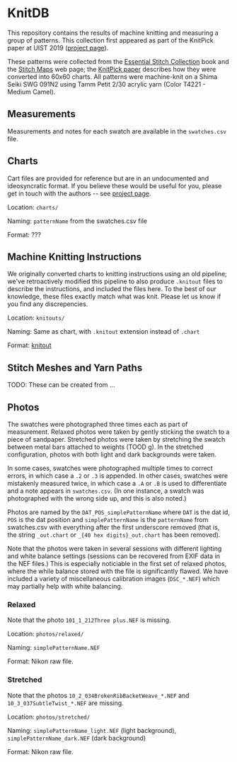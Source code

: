 # KnitDB

This repository contains the results of machine knitting and measuring a group of patterns.
This collection first appeared as part of the KnitPick paper at UIST 2019 ([project page](https://textiles-lab.github.io/publications/2019-knitpick/)).

These patterns were collected from the [Essential Stitch Collection](https://lccn.loc.gov/2009047907) book and the [Stitch Maps](https://stitch-maps.com/) web page; the [KnitPick paper](https://textiles-lab.github.io/publications/2019-knitpick/) describes how they were converted into 60x60 charts.
All patterns were machine-knit on a Shima Seiki SWG 091N2 using Tamm Petit 2/30 acrylic yarn (Color T4221 - Medium Camel).

## Measurements
Measurements and notes for each swatch are available in the ```swatches.csv``` file.

## Charts
Cart files are provided for reference but are in an undocumented and ideosyncratic format.
If you believe these would be useful for you, please get in touch with the authors -- see [project page](https://textiles-lab.github.io/projects/knitdb/).

Location: ```charts/```

Naming: ```patternName``` from the swatches.csv file

Format: ???

## Machine Knitting Instructions
We originally converted charts to knitting instructions using an old pipeline; we've retroactively modified this pipeline to also produce ```.knitout``` files to describe the instructions, and included the files here.
To the best of our knowledge, these files exactly match what was knit. Please let us know if you find any discrepencies.

Location: ```knitouts/```

Naming: Same as chart, with ```.knitout``` extension instead of ```.chart```

Format: [knitout](https://github.com/textiles-lab/knitout)

## Stitch Meshes and Yarn Paths
TODO: These can be created from ...


## Photos
The swatches were photographed three times each as part of measurement.
Relaxed photos were taken by gently sticking the swatch to a piece of sandpaper.
Stretched photos were taken by stretching the swatch between metal bars attached to weights (TOOD g).
In the stretched configuration, photos with both light and dark backgrounds were taken.

In some cases, swatches were photographed multiple times to correct errors, in which case a ```.2``` or ```.3``` is appended.
In other cases, swatches were mistakenly measured twice, in which case a ```.A``` or ```.B``` is used to differentiate and a note appears in ```swatches.csv```.
(In one instance, a swatch was photographed with the wrong side up, and this is also noted.)

Photos are named by the ```DAT_POS_simplePatternName``` where ```DAT``` is the dat id, ```POS``` is the dat position and ```simplePatternName``` is the ```patternName``` from swatches.csv with everything after the first underscore removed (that is, the string ```_out.chart``` or ```_{40 hex digits}_out.chart``` has been removed).

Note that the photos were taken in several sessions with different lighting and white balance settings (sessions can be recovered from EXIF data in the NEF files.)
This is especially noticiable in the first set of relaxed photos, where the while balance stored with the file is significantly flawed.
We have included a variety of miscellaneous calibration images (```DSC_*.NEF```) which may partially help with white balancing.

### Relaxed

Note that the photo ```101_1_212Three plus.NEF``` is missing.

Location: ```photos/relaxed/```

Naming: ```simplePatternName.NEF```

Format: Nikon raw file.

### Stretched

Note that the photos ```10_2_034BrokenRibBacketWeave_*.NEF``` and ```10_3_037SubtleTwist_*.NEF``` are missing.

Location: ```photos/stretched/```

Naming: ```simplePatternName_light.NEF``` (light background), ```simplePatternName_dark.NEF``` (dark background)

Format: Nikon raw file.
